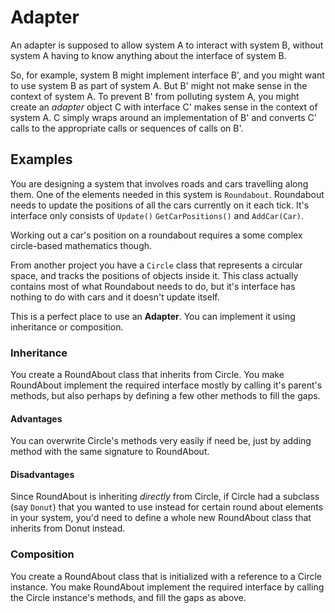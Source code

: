 # Adapter

An adapter is supposed to allow system A to interact with system B, without system A having to know anything about the interface of system B. 

So, for example, system B might implement interface B', and you might want to use system B as part of system A. But B' might not make sense in the context of system A. To prevent B' from polluting system A, you might create an *adapter* object C with interface C' makes sense in the context of system A. C simply wraps around an implementation of B' and converts C' calls to the appropriate calls or sequences of calls on B'.

## Examples

You are designing a system that involves roads and cars travelling along them. One of the elements needed in this system is `Roundabout`. Roundabout needs to update the positions of all the cars currently on it each tick. It's interface only consists of `Update()` `GetCarPositions()` and `AddCar(Car)`. 

Working out a car's position on a roundabout requires a some complex circle-based mathematics though. 

From another project you have a `Circle` class that represents a circular space, and tracks the positions of objects inside it. This class actually contains most of what Roundabout needs to do, but it's interface has nothing to do with cars and it doesn't update itself. 

This is a perfect place to use an **Adapter**. You can implement it using inheritance or composition. 

### Inheritance

You create a RoundAbout class that inherits from Circle. You make RoundAbout implement the required interface mostly by calling it's parent's methods, but also perhaps by defining a few other methods to fill the gaps. 

#### Advantages

You can overwrite Circle's methods very easily if need be, just by adding method with the same signature to RoundAbout.

#### Disadvantages

Since RoundAbout is inheriting *directly* from Circle, if Circle had a subclass (say `Donut`) that you wanted to use instead for certain round about elements in your system, you'd need to define a whole new RoundAbout class that inherits from Donut instead.

### Composition

You create a RoundAbout class that is initialized with a reference to a Circle instance. You make RoundAbout implement the required interface by calling the Circle instance's methods, and fill the gaps as above. 



